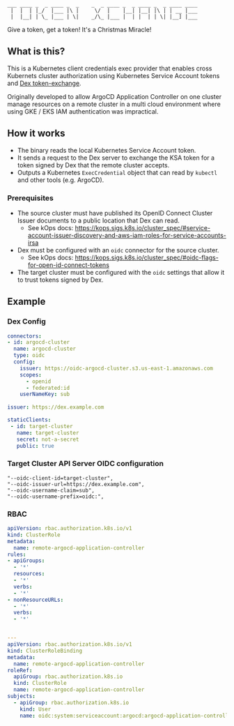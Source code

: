 ```console
___ ____ _  _ ____ _  _    _  _ ____ _  _ ____ _  _ ____ ____
 |  |  | |_/  |___ |\ |     \/  |    |__| |__| |\ | | __ |___
 |  |__| | \_ |___ | \|    _/\_ |___ |  | |  | | \| |__] |___
```

Give a token, get a token! 
It's a Christmas Miracle!

## What is this?

This is a Kubernetes client credentials exec provider that enables cross Kubernets cluster authorization using 
Kubernetes Service Account tokens and [Dex token-exchange](https://github.com/dexidp/dex/pull/2806).

Originally developed to allow ArgoCD Application Controller on one cluster manage resources on a remote cluster in a 
multi cloud environment where using GKE / EKS IAM authentication was impractical.

## How it works

* The binary reads the local Kubernetes Service Account token.
* It sends a request to the Dex server to exchange the KSA token for a token signed by Dex that the remote cluster accepts.
* Outputs a Kubernetes `ExecCredential` object that can read by `kubectl` and other tools (e.g. ArgoCD).

### Prerequisites

* The source cluster must have published its OpenID Connect Cluster Issuer documents to a public location that Dex can read. 
  * See kOps docs: https://kops.sigs.k8s.io/cluster_spec/#service-account-issuer-discovery-and-aws-iam-roles-for-service-accounts-irsa
* Dex must be configured with an `oidc` connector for the source cluster.
  * See kOps docs: https://kops.sigs.k8s.io/cluster_spec/#oidc-flags-for-open-id-connect-tokens
* The target cluster must be configured with the `oidc` settings that allow it to trust tokens signed by Dex.

## Example 

### Dex Config

```yaml
connectors:
- id: argocd-cluster
  name: argocd-cluster
  type: oidc
  config:
    issuer: https://oidc-argocd-cluster.s3.us-east-1.amazonaws.com
    scopes:
      - openid
      - federated:id
    userNameKey: sub
    
issuer: https://dex.example.com

staticClients:
 - id: target-cluster
   name: target-cluster
   secret: not-a-secret
   public: true
```

### Target Cluster API Server OIDC configuration

```
"--oidc-client-id=target-cluster",
"--oidc-issuer-url=https://dex.example.com",
"--oidc-username-claim=sub",
"--oidc-username-prefix=oidc:",
```

### RBAC

```yaml
apiVersion: rbac.authorization.k8s.io/v1
kind: ClusterRole
metadata:
  name: remote-argocd-application-controller
rules:
- apiGroups:
  - '*'
  resources:
  - '*'
  verbs:
  - '*'
- nonResourceURLs:
  - '*'
  verbs:
  - '*'


---
apiVersion: rbac.authorization.k8s.io/v1
kind: ClusterRoleBinding
metadata:
  name: remote-argocd-application-controller
roleRef:
  apiGroup: rbac.authorization.k8s.io
  kind: ClusterRole
  name: remote-argocd-application-controller
subjects:
  - apiGroup: rbac.authorization.k8s.io
    kind: User
    name: oidc:system:serviceaccount:argocd:argocd-application-controller
```

